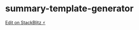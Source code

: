 # summary-template-generator

[Edit on StackBlitz ⚡️](https://stackblitz.com/edit/summary-template-generator)